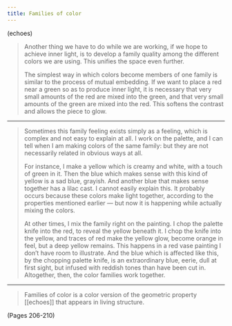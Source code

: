 ```yaml
---
title: Families of color
---
```


(echoes)

> Another thing we have to do while we are working, if we hope to achieve inner light, is to develop a family quality among the different colors we are using. This unifies the space even further.
> 
> The simplest way in which colors become members of one family is similar to the process of mutual embedding. If we want to place a red near a green so as to produce inner light, it is necessary that very small amounts of the red are mixed into the green, and that very small amounts of the green are mixed into the red. This softens the contrast and allows the piece to glow.

---

> Sometimes this family feeling exists simply as a feeling, which is complex and not easy to explain at all. I work on the palette, and I can tell when I am making colors of the same family: but they are not necessarily related in obvious ways at all.
> 
> For instance, I make a yellow which is creamy and white, with a touch of green in it. Then the blue which makes sense with this kind of yellow is a sad blue, grayish. And another blue that makes sense together has a lilac cast. I cannot easily explain this. It probably occurs because these colors make light together, according to the properties mentioned earlier — but now it is happening while actually mixing the colors.
> 
> At other times, I mix the family right on the painting. I chop the palette knife into the red, to reveal the yellow beneath it. I chop the knife into the yellow, and traces of red make the yellow glow, become orange in feel, but a deep yellow remains. This happens in a red vase painting I don’t have room to illustrate. And the blue which is affected like this, by the chopping palette knife, is an extraordinary blue, eerie, dull at first sight, but infused with reddish tones than have been cut in. Altogether, then, the color families work together.

---

> Families of color is a color version of the geometric property [[echoes]] that appears in living structure.

(Pages 206-210)